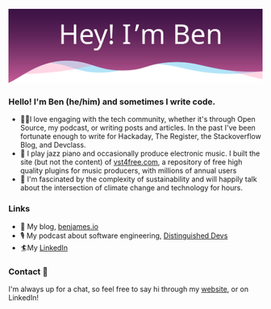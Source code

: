 ![Github Header](https://github.com/bengineer19/bengineer19/blob/master/media/github_header-01.svg?raw=true)
### Hello! I'm Ben (he/him) and sometimes I write code.

* 👨‍💻I love engaging with the tech community, whether it's through Open Source, my podcast, or writing posts and articles. In the past I've been fortunate enough to write for Hackaday, The Register, the Stackoverflow Blog, and Devclass.
* 🎷 I play jazz piano and occasionally produce electronic music. I built the site (but not the content) of [vst4free.com](https://vst4free.com/), a repository of free high quality plugins for music producers, with millions of annual users
* 🌳 I'm fascinated by the complexity of sustainability and will happily talk about the intersection of climate change and technology for hours.

### Links
* 🔗 My blog, [benjames.io](https://benjames.io)
* 🎙 My podcast about software engineering, [Distinguished Devs](https://distinguisheddevs.com/)
* 🏄‍My [LinkedIn](https://www.linkedin.com/in/bengineer19/)

### Contact 👋
I'm always up for a chat, so feel free to say hi through my [website](https://benjames.io/contact/), or on LinkedIn!
